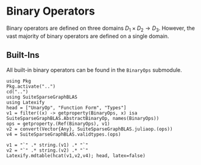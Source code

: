 # Binary Operators

Binary operators are defined on three domains $D_1 \times D_2 \rightarrow D_3$.
However, the vast majority of binary operators are defined on a single domain.

## Built-Ins

All built-in binary operators can be found in the `BinaryOps` submodule.

```@eval
using Pkg
Pkg.activate("..")
cd("..")
using SuiteSparseGraphBLAS
using Latexify
head = ["UnaryOp", "Function Form", "Types"]
v1 = filter((x) -> getproperty(BinaryOps, x) isa SuiteSparseGraphBLAS.AbstractBinaryOp, names(BinaryOps))
ops = getproperty.(Ref(BinaryOps), v1)
v2 = convert(Vector{Any}, SuiteSparseGraphBLAS.juliaop.(ops))
v4 = SuiteSparseGraphBLAS.validtypes.(ops)

v1 = "`" .* string.(v1) .* "`"
v2 = "`" .* string.(v2) .* "`"
Latexify.mdtable(hcat(v1,v2,v4); head, latex=false)
```